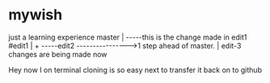 # mywish
  just a learning experience master
  |
  -----this is the change made in edit1 #edit1
       |    +
       -----edit2
---------------->1 step ahead of master.
                |
                edit-3 changes are being made now

Hey now I on terminal cloning is so easy next to transfer it back on to github
